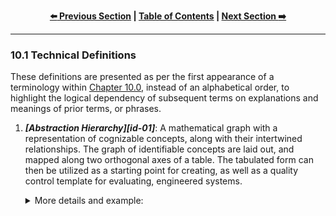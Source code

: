 <div align="center">
  
  **[:arrow_left: Previous Section][Prev] | [Table of Contents][TOC] | [Next Section :arrow_right:][Next]**
  
  [Prev]: /10-0.md
  [Next]: /11-0.md
  [TOC]: /README.md#table-of-contents
  
</div>

---

### 10.1 Technical Definitions

These definitions are presented as per the first appearance of a terminology within [Chapter 10.0](), instead of an alphabetical order, to highlight the logical dependency of subsequent terms on explanations and meanings of prior terms, or phrases. 

1. ***[Abstraction Hierarchy][id-01]***: A mathematical graph with a representation of cognizable concepts, along with their intertwined relationships. The graph of identifiable concepts are laid out, and mapped along two orthogonal axes of a table. The tabulated form can then be utilized as a starting point for creating, as well as a quality control template for evaluating, engineered systems. 

    <details><summary>More details and example:</summary>

    1. The first axis denotes the semantic continuum of part-whole relationships, from a modal logic and systems perspective. 

    1. The second axis denotes the continuum of tangible (i.e. concrete and specific), versus, the intangible (i.e. abstract and generic) nature of each individuated concept being graphed, with respect to human sense organs and cognitive faculties, as per the science of [human factors and ergonomics](). 

    1. This method of tabulation accounts for anthropological, cultural, lexical, and ethnographic connotations associated with each identifiable concept represented as mathematical objects, with graph based nodes and edges, in a hierarchical vector space. Doing so is necessary for building [natural language processing]() algorithms, and other types of programmable algorithms for [artificial intelligence]() based systems. Such algorithms can utilize the given graph based lexicon, i.e. a relational database of words crafted by human beings such as researchers, engineers, and technicians, to perform various automated or semi-automated tasks and functions within a physical environment.

    1. The accuracy, precision, and efficiency of the programmable and engineered system, cannot be properly defined without this tabulation.

    1. The part-whole relationships among tabulated or graphically represented concepts are measurable, objective, and provable via set theoretic principles. The degree of abstractness of a tabulated concept, is subjective and dependent on the knowledge, experience, and expertise of the craftsperson who authors and manually creates a particular instance of an Abstraction Hierarchy. Thus, the objective as well as subjective aspects of real-world human experiences, pertaining to a field of study and work, can be modeled or represented, by single or collaborating authors of Abstraction Hierarchies.  

    1. Abstraction Hierarchies in the form of tabulated or graphical representations, form the ground truth, and basis of categorization as well as classification algorithms, that are needed for producing codified software components of artificial intelligence based robots, like unmanned vehicles i.e. drones. Such graphical tables are also necessary for creating user manuals, safety protocols, and addressing performance issues of the automation. They are necessarily used for creating and evaluating trained behaviors of the managers, supervisors, and operators who purchase, utilize, and operate the technological system, from the lens of operation's research and organizational psychology. 

    1. Example:
    ```
    Unstructured list of concepts: brand value, vehicle, engine, driverless, Toyota, trustworthy, cost, V12 Engine, Lamborghini, durable, mileage.

    Hierarchical tabulation: 

            ▲                                                              Abstract-Whole
    Abstract│                                                             (purpose or aim)
            │
            │             ┌────────────┐                               ┌─────────────┐
            │             │ driverless │                               │ Brand value │
            │             └────────────┘                               └─────────────┘
            │                                    ┌─────────────┐
            │                                    │ Lamborghini │       ┌─────────────┐
            │                                    ├─────────────┤       │ Trustworthy │
            │                                    │ Toyota      │       └─────────────┘
            │                                    └─────────────┘
            │                                                          ┌─────────┐
            │                                                          │ Vehicle │
            │                              ┌────────────┐              └─────────┘
            │                              │ Durability │
            │                              └────────────┘
            │
            │             ┌──────────┐     ┌────────────┐
            │             │ Engine   │     │ Mileage    │
            │             └──────────┘     └────────────┘
            │
            │   ┌────────────┐
            │   │ V12 Engine │
            │   └────────────┘
    Tangible│
            └───────────────────────────────────────────────────────────────────────────►
                 Part                                                            Whole
              (component)                                                      (assembly)
    ```

    1. From the above example (diagram), it can be conveniently seen that a "Driverless-Lamborghini" would be pointless because it would not add any value to Lamborghini's brand value. However, a "Driverless-Toyota-Vehicle" could be feasible if the appropriate level of trustworthiness could be economically instilled into the minds of customers, through a set of design and business decisions pertaining to concepts like durability, and type of engine. In this manner, Abstraction Hierarchies serve as an indispensable tool for conducting cost analysis, creating a bill of materials for a product, designing user-interaction maps, evaluating design alternatives, and even for making legally sound business decisions from available options.  

    </details>